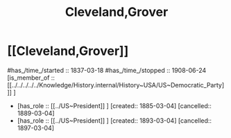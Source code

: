 ﻿---
aliases:
- Cleveland,Grover
- "Grover Cleveland"
- 
confidential: private
cssclasses: "private note"
draft: true
expiryDate: 
has_id_wikidata: Q35171
has_Template: '[[Extract~Note~Template]]'
isDeleted: false
isReadOnly: false
keywords: Cleveland,Grover
lang: en
layout: 
license: (c)copyrighted
linkTitle: Cleveland,Grover
publish: false
publishDate: 
tags:
- Cleveland,Grover
- 
title: Cleveland,Grover
type: private_note
---

# [[Cleveland,Grover]] 

#has_/time_/started :: 1837-03-18
#has_/time_/stopped  :: 1908-06-24
[is_member_of ::[[../../../../../Knowledge/History.internal/History~USA/US~Democratic_Party]]] ] 

-   [has_role :: [[../US~President]] ] [created:: 1885-03-04]  [cancelled:: 1889-03-04]  
-   [has_role :: [[../US~President]] ] [created:: 1893-03-04]  [cancelled:: 1897-03-04]  

